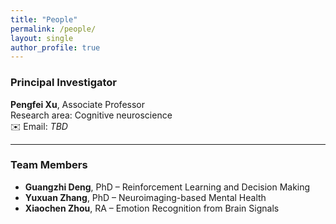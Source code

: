 ```yaml
---
title: "People"
permalink: /people/
layout: single
author_profile: true
---
```


### Principal Investigator

**Pengfei Xu**, Associate Professor  
Research area: Cognitive neuroscience  
✉️ Email: _TBD_

---

### Team Members

- **Guangzhi Deng**, PhD – Reinforcement Learning and Decision Making  
- **Yuxuan Zhang**, PhD – Neuroimaging-based Mental Health  
- **Xiaochen Zhou**, RA – Emotion Recognition from Brain Signals
